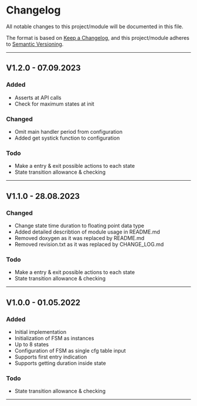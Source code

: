 # Changelog
All notable changes to this project/module will be documented in this file.

The format is based on [Keep a Changelog](https://keepachangelog.com/en/1.0.0/),
and this project/module adheres to [Semantic Versioning](https://semver.org/spec/v2.0.0.html).

---
## V1.2.0 - 07.09.2023

### Added
 - Asserts at API calls
 - Check for maximum states at init

### Changed
 - Omit main handler period from configuration
 - Added get systick function to configuration  

### Todo
 - Make a entry & exit possible actions to each state
 - State transition allowance & checking

---
## V1.1.0 - 28.08.2023

### Changed
 - Change state time duration to floating point data type 
 - Added detailed describtion of module usage in README.md
 - Removed doxygen as it was replaced by README.md
 - Removed revision.txt as it was replaced by CHANGE_LOG.md

### Todo
 - Make a entry & exit possible actions to each state
 - State transition allowance & checking

---
## V1.0.0 - 01.05.2022

### Added
 - Initial implementation
 - Initialization of FSM as instances
 - Up to 8 states
 - Configuration of FSM as single cfg table input
 - Supports first entry indication
 - Supports getting duration inside state

### Todo
 - State transition allowance & checking

---